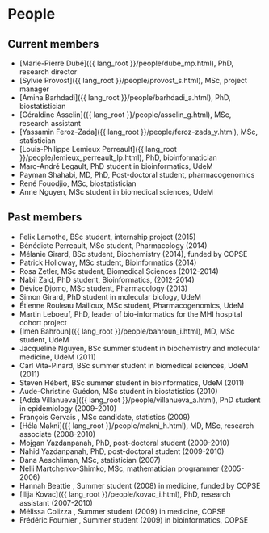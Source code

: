 
# People


## Current members

* [Marie-Pierre Dubé]({{ lang_root }}/people/dube_mp.html), PhD, research director
* [Sylvie Provost]({{ lang_root }}/people/provost_s.html), MSc, project manager
* [Amina Barhdadi]({{ lang_root }}/people/barhdadi_a.html), PhD, biostatistician
* [Géraldine Asselin]({{ lang_root }}/people/asselin_g.html), MSc, research assistant
* [Yassamin Feroz-Zada]({{ lang_root }}/people/feroz-zada_y.html), MSc, statistician
* [Louis-Philippe Lemieux Perreault]({{ lang_root }}/people/lemieux_perreault_lp.html), PhD, bioinformatician
* Marc-André Legault, PhD student in bioinformatics, UdeM
* Payman Shahabi, MD, PhD, Post-doctoral student, pharmacogenomics
* René Fouodjio, MSc, biostatistician
* Anne Nguyen, MSc student in biomedical sciences, UdeM


## Past members

* Felix Lamothe, BSc student, internship project (2015)
* Bénédicte Perreault, MSc student, Pharmacology (2014)
* Mélanie Girard, BSc student, Biochemistry (2014), funded by COPSE
* Patrick Holloway, MSc student, Bioinformatics (2014)
* Rosa Zetler, MSc student, Biomedical Sciences (2012-2014)
* Nabil Zaid, PhD student, Bioinformatics, (2012-2014)
* Dévice Djomo, MSc student, Pharmacology (2013)
* Simon Girard, PhD student in molecular biology, UdeM
* Étienne Rouleau Mailloux, MSc student, Pharmacogenomics, UdeM
* Martin Leboeuf, PhD, leader of bio-informatics for the MHI hospital cohort project
* [Imen Bahroun]({{ lang_root }}/people/bahroun_i.html), MD, MSc student, UdeM
* Jacqueline Nguyen, BSc summer student in biochemistry and molecular medicine, UdeM (2011)
* Carl Vita-Pinard, BSc summer student in biomedical sciences, UdeM (2011)
* Steven Hébert, BSc summer student in bioinformatics, UdeM (2011)
* Aude-Christine Guédon, MSc student in biostatistics (2010)
* [Adda Villanueva]({{ lang_root }}/people/villanueva_a.html), PhD student in epidemiology (2009-2010)
* François Gervais , MSc candidate, statistics (2009)
* [Héla Makni]({{ lang_root }}/people/makni_h.html), MD, MSc, research associate (2008-2010)
* Mojgan Yazdanpanah, PhD, post-doctoral student (2009-2010)
* Nahid Yazdanpanah, PhD, post-doctoral student (2009-2010)
* Dana Aeschliman, MSc, statistician (2007)
* Nelli Martchenko-Shimko, MSc, mathematician programmer (2005-2006)
* Hannah Beattie , Summer student (2008) in medicine, funded by COPSE
* [Ilija Kovac]({{ lang_root }}/people/kovac_i.html), PhD, research assistant (2007-2010)
* Mélissa Colizza , Summer student (2009) in medicine, COPSE
* Frédéric Fournier , Summer student (2009) in bioinformatics, COPSE

